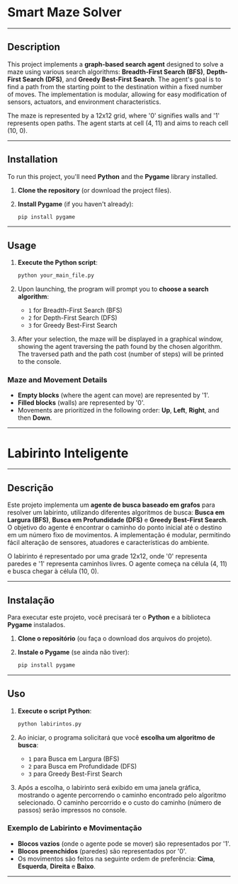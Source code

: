 # Smart Maze Solver

---

## Description

This project implements a **graph-based search agent** designed to solve a maze using various search algorithms: **Breadth-First Search (BFS)**, **Depth-First Search (DFS)**, and **Greedy Best-First Search**. The agent's goal is to find a path from the starting point to the destination within a fixed number of moves. The implementation is modular, allowing for easy modification of sensors, actuators, and environment characteristics.

The maze is represented by a 12x12 grid, where '0' signifies walls and '1' represents open paths. The agent starts at cell (4, 11) and aims to reach cell (10, 0).

---

## Installation

To run this project, you'll need **Python** and the **Pygame** library installed.

1.  **Clone the repository** (or download the project files).
2.  **Install Pygame** (if you haven't already):

    ```bash
    pip install pygame
    ```

---

## Usage

1.  **Execute the Python script**:

    ```bash
    python your_main_file.py
    ```

2.  Upon launching, the program will prompt you to **choose a search algorithm**:

    * `1` for Breadth-First Search (BFS)
    * `2` for Depth-First Search (DFS)
    * `3` for Greedy Best-First Search

3.  After your selection, the maze will be displayed in a graphical window, showing the agent traversing the path found by the chosen algorithm. The traversed path and the path cost (number of steps) will be printed to the console.

### Maze and Movement Details

* **Empty blocks** (where the agent can move) are represented by '1'.
* **Filled blocks** (walls) are represented by '0'.
* Movements are prioritized in the following order: **Up**, **Left**, **Right**, and then **Down**.

---

# Labirinto Inteligente

---

## Descrição

Este projeto implementa um **agente de busca baseado em grafos** para resolver um labirinto, utilizando diferentes algoritmos de busca: **Busca em Largura (BFS)**, **Busca em Profundidade (DFS)** e **Greedy Best-First Search**. O objetivo do agente é encontrar o caminho do ponto inicial até o destino em um número fixo de movimentos. A implementação é modular, permitindo fácil alteração de sensores, atuadores e características do ambiente.

O labirinto é representado por uma grade 12x12, onde '0' representa paredes e '1' representa caminhos livres. O agente começa na célula (4, 11) e busca chegar à célula (10, 0).

---

## Instalação

Para executar este projeto, você precisará ter o **Python** e a biblioteca **Pygame** instalados.

1.  **Clone o repositório** (ou faça o download dos arquivos do projeto).
2.  **Instale o Pygame** (se ainda não tiver):

    ```bash
    pip install pygame
    ```

---

## Uso

1.  **Execute o script Python**:

    ```bash
    python labirintos.py
    ```

2.  Ao iniciar, o programa solicitará que você **escolha um algoritmo de busca**:

    * `1` para Busca em Largura (BFS)
    * `2` para Busca em Profundidade (DFS)
    * `3` para Greedy Best-First Search

3.  Após a escolha, o labirinto será exibido em uma janela gráfica, mostrando o agente percorrendo o caminho encontrado pelo algoritmo selecionado. O caminho percorrido e o custo do caminho (número de passos) serão impressos no console.

### Exemplo de Labirinto e Movimentação

* **Blocos vazios** (onde o agente pode se mover) são representados por '1'.
* **Blocos preenchidos** (paredes) são representados por '0'.
* Os movimentos são feitos na seguinte ordem de preferência: **Cima**, **Esquerda**, **Direita** e **Baixo**.

---
